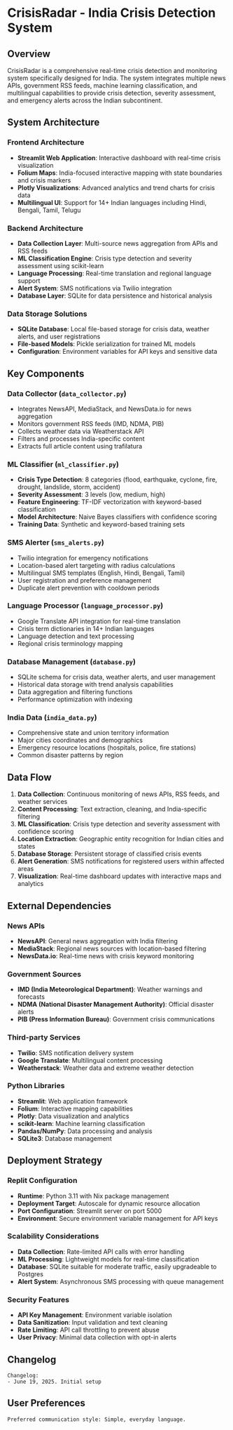 # CrisisRadar - India Crisis Detection System

## Overview

CrisisRadar is a comprehensive real-time crisis detection and monitoring system specifically designed for India. The system integrates multiple news APIs, government RSS feeds, machine learning classification, and multilingual capabilities to provide crisis detection, severity assessment, and emergency alerts across the Indian subcontinent.

## System Architecture

### Frontend Architecture
- **Streamlit Web Application**: Interactive dashboard with real-time crisis visualization
- **Folium Maps**: India-focused interactive mapping with state boundaries and crisis markers
- **Plotly Visualizations**: Advanced analytics and trend charts for crisis data
- **Multilingual UI**: Support for 14+ Indian languages including Hindi, Bengali, Tamil, Telugu

### Backend Architecture
- **Data Collection Layer**: Multi-source news aggregation from APIs and RSS feeds
- **ML Classification Engine**: Crisis type detection and severity assessment using scikit-learn
- **Language Processing**: Real-time translation and regional language support
- **Alert System**: SMS notifications via Twilio integration
- **Database Layer**: SQLite for data persistence and historical analysis

### Data Storage Solutions
- **SQLite Database**: Local file-based storage for crisis data, weather alerts, and user registrations
- **File-based Models**: Pickle serialization for trained ML models
- **Configuration**: Environment variables for API keys and sensitive data

## Key Components

### Data Collector (`data_collector.py`)
- Integrates NewsAPI, MediaStack, and NewsData.io for news aggregation
- Monitors government RSS feeds (IMD, NDMA, PIB)
- Collects weather data via Weatherstack API
- Filters and processes India-specific content
- Extracts full article content using trafilatura

### ML Classifier (`ml_classifier.py`)
- **Crisis Type Detection**: 8 categories (flood, earthquake, cyclone, fire, drought, landslide, storm, accident)
- **Severity Assessment**: 3 levels (low, medium, high)
- **Feature Engineering**: TF-IDF vectorization with keyword-based classification
- **Model Architecture**: Naive Bayes classifiers with confidence scoring
- **Training Data**: Synthetic and keyword-based training sets

### SMS Alerter (`sms_alerts.py`)
- Twilio integration for emergency notifications
- Location-based alert targeting with radius calculations
- Multilingual SMS templates (English, Hindi, Bengali, Tamil)
- User registration and preference management
- Duplicate alert prevention with cooldown periods

### Language Processor (`language_processor.py`)
- Google Translate API integration for real-time translation
- Crisis term dictionaries in 14+ Indian languages
- Language detection and text processing
- Regional crisis terminology mapping

### Database Management (`database.py`)
- SQLite schema for crisis data, weather alerts, and user management
- Historical data storage with trend analysis capabilities
- Data aggregation and filtering functions
- Performance optimization with indexing

### India Data (`india_data.py`)
- Comprehensive state and union territory information
- Major cities coordinates and demographics
- Emergency resource locations (hospitals, police, fire stations)
- Common disaster patterns by region

## Data Flow

1. **Data Collection**: Continuous monitoring of news APIs, RSS feeds, and weather services
2. **Content Processing**: Text extraction, cleaning, and India-specific filtering
3. **ML Classification**: Crisis type detection and severity assessment with confidence scoring
4. **Location Extraction**: Geographic entity recognition for Indian cities and states
5. **Database Storage**: Persistent storage of classified crisis events
6. **Alert Generation**: SMS notifications for registered users within affected areas
7. **Visualization**: Real-time dashboard updates with interactive maps and analytics

## External Dependencies

### News APIs
- **NewsAPI**: General news aggregation with India filtering
- **MediaStack**: Regional news sources with location-based filtering
- **NewsData.io**: Real-time news with crisis keyword monitoring

### Government Sources
- **IMD (India Meteorological Department)**: Weather warnings and forecasts
- **NDMA (National Disaster Management Authority)**: Official disaster alerts
- **PIB (Press Information Bureau)**: Government crisis communications

### Third-party Services
- **Twilio**: SMS notification delivery system
- **Google Translate**: Multilingual content processing
- **Weatherstack**: Weather data and extreme weather detection

### Python Libraries
- **Streamlit**: Web application framework
- **Folium**: Interactive mapping capabilities
- **Plotly**: Data visualization and analytics
- **scikit-learn**: Machine learning classification
- **Pandas/NumPy**: Data processing and analysis
- **SQLite3**: Database management

## Deployment Strategy

### Replit Configuration
- **Runtime**: Python 3.11 with Nix package management
- **Deployment Target**: Autoscale for dynamic resource allocation
- **Port Configuration**: Streamlit server on port 5000
- **Environment**: Secure environment variable management for API keys

### Scalability Considerations
- **Data Collection**: Rate-limited API calls with error handling
- **ML Processing**: Lightweight models for real-time classification
- **Database**: SQLite suitable for moderate traffic, easily upgradeable to Postgres
- **Alert System**: Asynchronous SMS processing with queue management

### Security Features
- **API Key Management**: Environment variable isolation
- **Data Sanitization**: Input validation and text cleaning
- **Rate Limiting**: API call throttling to prevent abuse
- **User Privacy**: Minimal data collection with opt-in alerts

## Changelog

```
Changelog:
- June 19, 2025. Initial setup
```

## User Preferences

```
Preferred communication style: Simple, everyday language.
```